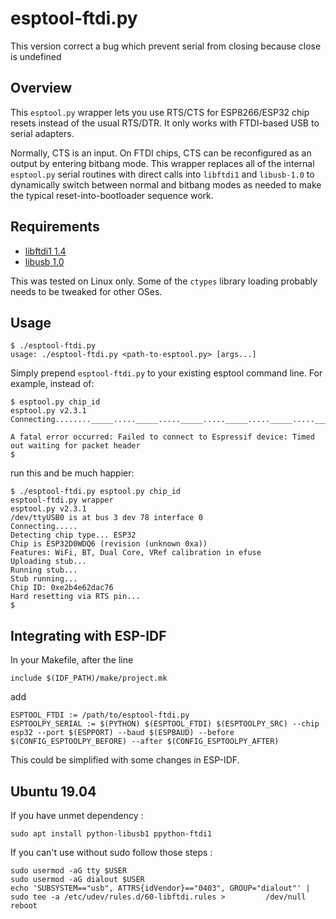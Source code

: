 # esptool-ftdi.py
This version correct a bug which prevent serial from closing because close is undefined


## Overview

This `esptool.py` wrapper lets you use RTS/CTS for ESP8266/ESP32
chip resets instead of the usual RTS/DTR.  It only works with
FTDI-based USB to serial adapters.

Normally, CTS is an input.  On FTDI chips, CTS can be reconfigured as
an output by entering bitbang mode.  This wrapper replaces all of the
internal `esptool.py` serial routines with direct calls into
`libftdi1` and `libusb-1.0` to dynamically switch between normal and
bitbang modes as needed to make the typical reset-into-bootloader
sequence work.

## Requirements

* [libftdi1 1.4](https://www.intra2net.com/en/developer/libftdi/index.php)
* [libusb 1.0](https://libusb.info/)

This was tested on Linux only.  Some of the `ctypes` library loading
probably needs to be tweaked for other OSes.

## Usage

    $ ./esptool-ftdi.py
    usage: ./esptool-ftdi.py <path-to-esptool.py> [args...]

Simply prepend `esptool-ftdi.py` to your existing esptool command
line.  For example, instead of:

    $ esptool.py chip_id
    esptool.py v2.3.1
    Connecting........_____....._____....._____....._____....._____....._____....._____....._____....._____....._____
    
    A fatal error occurred: Failed to connect to Espressif device: Timed out waiting for packet header
    $

run this and be much happier:

    $ ./esptool-ftdi.py esptool.py chip_id
    esptool-ftdi.py wrapper
    esptool.py v2.3.1
    /dev/ttyUSB0 is at bus 3 dev 78 interface 0
    Connecting.....
    Detecting chip type... ESP32
    Chip is ESP32D0WDQ6 (revision (unknown 0xa))
    Features: WiFi, BT, Dual Core, VRef calibration in efuse
    Uploading stub...
    Running stub...
    Stub running...
    Chip ID: 0xe2b4e62dac76
    Hard resetting via RTS pin...
    $

## Integrating with ESP-IDF

In your Makefile, after the line

    include $(IDF_PATH)/make/project.mk

add

    ESPTOOL_FTDI := /path/to/esptool-ftdi.py
    ESPTOOLPY_SERIAL := $(PYTHON) $(ESPTOOL_FTDI) $(ESPTOOLPY_SRC) --chip esp32 --port $(ESPPORT) --baud $(ESPBAUD) --before $(CONFIG_ESPTOOLPY_BEFORE) --after $(CONFIG_ESPTOOLPY_AFTER)

This could be simplified with some changes in ESP-IDF.

## Ubuntu 19.04
If you have unmet dependency : 

    sudo apt install python-libusb1 ppython-ftdi1

If you can't use without sudo follow those steps : 

    sudo usermod -aG tty $USER
    sudo usermod -aG dialout $USER
    echo 'SUBSYSTEM=="usb", ATTRS{idVendor}=="0403", GROUP="dialout"' | sudo tee -a /etc/udev/rules.d/60-libftdi.rules >         /dev/null
    reboot 
